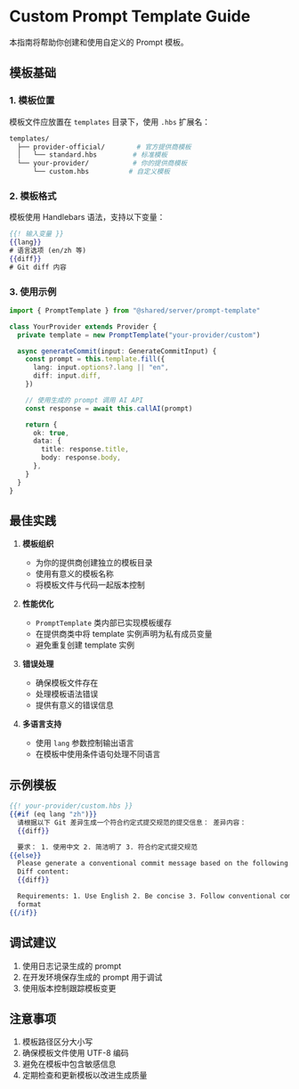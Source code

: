 # Custom Prompt Template Guide

本指南将帮助你创建和使用自定义的 Prompt 模板。

## 模板基础

### 1. 模板位置

模板文件应放置在 `templates` 目录下，使用 `.hbs` 扩展名：

```bash
templates/
  ├── provider-official/        # 官方提供商模板
  │   └── standard.hbs         # 标准模板
  └── your-provider/           # 你的提供商模板
      └── custom.hbs          # 自定义模板
```

### 2. 模板格式

模板使用 Handlebars 语法，支持以下变量：

```handlebars
{{! 输入变量 }}
{{lang}}
# 语言选项 (en/zh 等)
{{diff}}
# Git diff 内容
```

### 3. 使用示例

```typescript
import { PromptTemplate } from "@shared/server/prompt-template"

class YourProvider extends Provider {
  private template = new PromptTemplate("your-provider/custom")

  async generateCommit(input: GenerateCommitInput) {
    const prompt = this.template.fill({
      lang: input.options?.lang || "en",
      diff: input.diff,
    })

    // 使用生成的 prompt 调用 AI API
    const response = await this.callAI(prompt)

    return {
      ok: true,
      data: {
        title: response.title,
        body: response.body,
      },
    }
  }
}
```

## 最佳实践

1. **模板组织**

   - 为你的提供商创建独立的模板目录
   - 使用有意义的模板名称
   - 将模板文件与代码一起版本控制

2. **性能优化**

   - `PromptTemplate` 类内部已实现模板缓存
   - 在提供商类中将 template 实例声明为私有成员变量
   - 避免重复创建 template 实例

3. **错误处理**

   - 确保模板文件存在
   - 处理模板语法错误
   - 提供有意义的错误信息

4. **多语言支持**
   - 使用 `lang` 参数控制输出语言
   - 在模板中使用条件语句处理不同语言

## 示例模板

```handlebars
{{! your-provider/custom.hbs }}
{{#if (eq lang "zh")}}
  请根据以下 Git 差异生成一个符合约定式提交规范的提交信息： 差异内容：
  {{diff}}

  要求： 1. 使用中文 2. 简洁明了 3. 符合约定式提交规范
{{else}}
  Please generate a conventional commit message based on the following Git diff:
  Diff content:
  {{diff}}

  Requirements: 1. Use English 2. Be concise 3. Follow conventional commit
  format
{{/if}}
```

## 调试建议

1. 使用日志记录生成的 prompt
2. 在开发环境保存生成的 prompt 用于调试
3. 使用版本控制跟踪模板变更

## 注意事项

1. 模板路径区分大小写
2. 确保模板文件使用 UTF-8 编码
3. 避免在模板中包含敏感信息
4. 定期检查和更新模板以改进生成质量
